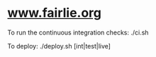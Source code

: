 # www.fairlie.org

  To run the continuous integration checks: ./ci.sh

  To deploy: ./deploy.sh [int|test|live]
